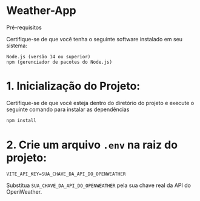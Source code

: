 # Weather-App

Pré-requisitos

Certifique-se de que você tenha o seguinte software instalado em seu sistema:

```
Node.js (versão 14 ou superior)
npm (gerenciador de pacotes do Node.js)
```

# 1. Inicialização do Projeto:
Certifique-se de que você esteja dentro do diretório do projeto e execute o seguinte comando para instalar as dependências
```bash
npm install
```

# 2. Crie um arquivo `.env` na raiz do projeto:
```env
VITE_API_KEY=SUA_CHAVE_DA_API_DO_OPENWEATHER
```
Substitua `SUA_CHAVE_DA_API_DO_OPENWEATHER` pela sua chave real da API do OpenWeather.
